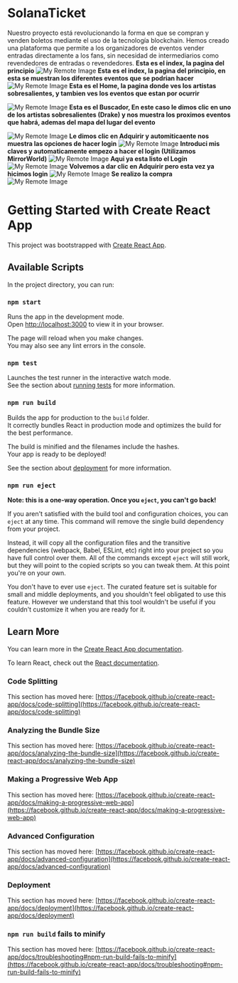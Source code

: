 
# SolanaTicket

Nuestro proyecto está revolucionando la forma en que se compran y venden boletos mediante el uso de la tecnología blockchain. Hemos creado una plataforma que permite a los organizadores de eventos vender entradas directamente a los fans, sin necesidad de intermediarios como revendedores de entradas o revendedores.
**Esta es el index, la pagina del principio**
![My Remote Image](https://raw.githubusercontent.com/Champagnepagcois/SolanaTicket_Front/main/src/images/ss/Captura%20de%20pantalla%20(2829).png)
**Esta es el index, la pagina del principio, en esta se muestran los diferentes eventos que se podrian hacer**
![My Remote Image](https://raw.githubusercontent.com/Champagnepagcois/SolanaTicket_Front/main/src/images/ss/Captura%20de%20pantalla%20(2830).png)
**Esta es el Home, la pagina donde ves los artistas sobresalientes, y tambien ves los eventos que estan por ocurrir**

![My Remote Image](https://raw.githubusercontent.com/Champagnepagcois/SolanaTicket_Front/main/src/images/ss/Captura%20de%20pantalla%20(2831).png)
**Esta es el Buscador, En este caso le dimos clic en uno de los artistas sobresalientes (Drake) y nos muestra los proximos eventos que habrá, ademas del mapa del lugar del evento**

![My Remote Image](https://raw.githubusercontent.com/Champagnepagcois/SolanaTicket_Front/main/src/images/ss/Captura%20de%20pantalla%20(2832).png)
**Le dimos clic en Adquirir y automiticaente nos muestra las opciones de hacer login**
![My Remote Image](https://raw.githubusercontent.com/Champagnepagcois/SolanaTicket_Front/main/src/images/ss/Captura%20de%20pantalla%20(2833).png)
**Introduci mis claves y automaticamente empezo a hacer el login (Utilizamos MirrorWorld)**
![My Remote Image](https://raw.githubusercontent.com/Champagnepagcois/SolanaTicket_Front/main/src/images/ss/Captura%20de%20pantalla%20(2834).png)
**Aqui ya esta listo el Login**
![My Remote Image](https://raw.githubusercontent.com/Champagnepagcois/SolanaTicket_Front/main/src/images/ss/Captura%20de%20pantalla%20(2835).png)
**Volvemos a dar clic en Adquirir pero esta vez ya hicimos login**
![My Remote Image](https://raw.githubusercontent.com/Champagnepagcois/SolanaTicket_Front/main/src/images/ss/Captura%20de%20pantalla%20(2836).png)
**Se realizo la compra**
![My Remote Image](https://raw.githubusercontent.com/Champagnepagcois/SolanaTicket_Front/main/src/images/ss/Captura%20de%20pantalla%20(2837).png)


# Getting Started with Create React App

This project was bootstrapped with [Create React App](https://github.com/facebook/create-react-app).

## Available Scripts

In the project directory, you can run:

### `npm start`

Runs the app in the development mode.\
Open [http://localhost:3000](http://localhost:3000) to view it in your browser.

The page will reload when you make changes.\
You may also see any lint errors in the console.

### `npm test`

Launches the test runner in the interactive watch mode.\
See the section about [running tests](https://facebook.github.io/create-react-app/docs/running-tests) for more information.

### `npm run build`

Builds the app for production to the `build` folder.\
It correctly bundles React in production mode and optimizes the build for the best performance.

The build is minified and the filenames include the hashes.\
Your app is ready to be deployed!

See the section about [deployment](https://facebook.github.io/create-react-app/docs/deployment) for more information.

### `npm run eject`

**Note: this is a one-way operation. Once you `eject`, you can't go back!**

If you aren't satisfied with the build tool and configuration choices, you can `eject` at any time. This command will remove the single build dependency from your project.

Instead, it will copy all the configuration files and the transitive dependencies (webpack, Babel, ESLint, etc) right into your project so you have full control over them. All of the commands except `eject` will still work, but they will point to the copied scripts so you can tweak them. At this point you're on your own.

You don't have to ever use `eject`. The curated feature set is suitable for small and middle deployments, and you shouldn't feel obligated to use this feature. However we understand that this tool wouldn't be useful if you couldn't customize it when you are ready for it.

## Learn More

You can learn more in the [Create React App documentation](https://facebook.github.io/create-react-app/docs/getting-started).

To learn React, check out the [React documentation](https://reactjs.org/).

### Code Splitting

This section has moved here: [https://facebook.github.io/create-react-app/docs/code-splitting](https://facebook.github.io/create-react-app/docs/code-splitting)

### Analyzing the Bundle Size

This section has moved here: [https://facebook.github.io/create-react-app/docs/analyzing-the-bundle-size](https://facebook.github.io/create-react-app/docs/analyzing-the-bundle-size)

### Making a Progressive Web App

This section has moved here: [https://facebook.github.io/create-react-app/docs/making-a-progressive-web-app](https://facebook.github.io/create-react-app/docs/making-a-progressive-web-app)

### Advanced Configuration

This section has moved here: [https://facebook.github.io/create-react-app/docs/advanced-configuration](https://facebook.github.io/create-react-app/docs/advanced-configuration)

### Deployment

This section has moved here: [https://facebook.github.io/create-react-app/docs/deployment](https://facebook.github.io/create-react-app/docs/deployment)

### `npm run build` fails to minify

This section has moved here: [https://facebook.github.io/create-react-app/docs/troubleshooting#npm-run-build-fails-to-minify](https://facebook.github.io/create-react-app/docs/troubleshooting#npm-run-build-fails-to-minify)


